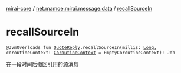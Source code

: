[mirai-core](../index.md) / [net.mamoe.mirai.message.data](index.md) / [recallSourceIn](./recall-source-in.md)

# recallSourceIn

`@JvmOverloads fun `[`QuoteReply`](-quote-reply/index.md)`.recallSourceIn(millis: `[`Long`](https://kotlinlang.org/api/latest/jvm/stdlib/kotlin/-long/index.html)`, coroutineContext: `[`CoroutineContext`](https://kotlinlang.org/api/latest/jvm/stdlib/kotlin.coroutines/-coroutine-context/index.html)` = EmptyCoroutineContext): Job`

在一段时间后撤回引用的源消息

